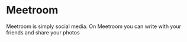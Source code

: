 # Meetroom
Meetroom is simply social media. On Meetroom you can write with your friends and share your photos
